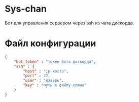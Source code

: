 # Sys-chan
Бот для управления сервером через ssh из чата дискорда.


# Файл конфигурации
```json
{
    "bot_token" : "токен бота дискорда",
    "ssh" : {
        "host" : "ip хоста",
        "port" : 22,
        "user" : "юзверь",
        "key" : "путь к файлу ключа"
    }
}
```